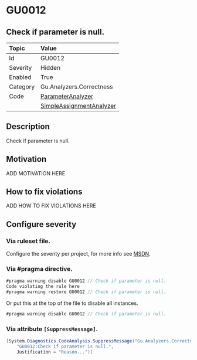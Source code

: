 # GU0012
## Check if parameter is null.

| Topic    | Value
| :--      | :--
| Id       | GU0012
| Severity | Hidden
| Enabled  | True
| Category | Gu.Analyzers.Correctness
| Code     | [ParameterAnalyzer](https://github.com/GuOrg/Gu.Analyzers/blob/master/Gu.Analyzers/Analyzers/ParameterAnalyzer.cs)
|          | [SimpleAssignmentAnalyzer](https://github.com/GuOrg/Gu.Analyzers/blob/master/Gu.Analyzers/Analyzers/SimpleAssignmentAnalyzer.cs)

## Description

Check if parameter is null.

## Motivation

ADD MOTIVATION HERE

## How to fix violations

ADD HOW TO FIX VIOLATIONS HERE

<!-- start generated config severity -->
## Configure severity

### Via ruleset file.

Configure the severity per project, for more info see [MSDN](https://msdn.microsoft.com/en-us/library/dd264949.aspx).

### Via #pragma directive.
```C#
#pragma warning disable GU0012 // Check if parameter is null.
Code violating the rule here
#pragma warning restore GU0012 // Check if parameter is null.
```

Or put this at the top of the file to disable all instances.
```C#
#pragma warning disable GU0012 // Check if parameter is null.
```

### Via attribute `[SuppressMessage]`.

```C#
[System.Diagnostics.CodeAnalysis.SuppressMessage("Gu.Analyzers.Correctness", 
    "GU0012:Check if parameter is null.", 
    Justification = "Reason...")]
```
<!-- end generated config severity -->